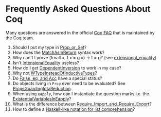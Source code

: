 Frequently Asked Questions About Coq
====================================

Many questions are answered in the official [Coq FAQ](http://coq.inria.fr/V8.1/faq.html) that is maintained by the Coq team.

1.  Should I put my type in [Prop\_or\_Set](Prop_or_Set)?
2.  How does the [MatchAsInReturn](MatchAsInReturn) syntax work?
3.  Why can't I prove (forall x, f x = g x) -&gt; f = g? (see [extensional\_equality](extensional_equality))
4.  Isn't [IntensionalEquality](IntensionalEquality) useless?
5.  How do I get [DependentInversion](DependentInversion) to work in my case?
6.  Why not [WTypeInsteadOfInductiveTypes](WTypeInsteadOfInductiveTypes)?
7.  Do [False, eq, and Acc](FalseEqAcc) have a special status?
9.  Do objects living in `Prop` ever need to be evaluated? See [PropsGuardingIotaReduction](PropsGuardingIotaReduction).
10. When using `eapply`, how can I instantiate the question marks i.e. the [ExistentialVariablesInEapply](ExistentialVariablesInEapply)?
11. What is the difference between [Require\_Import\_and\_Require\_Export](Require_Import_and_Require_Export)?
13. How to define a [Haskell-like notation for list comprehension](ListComprehensionNotation)?

